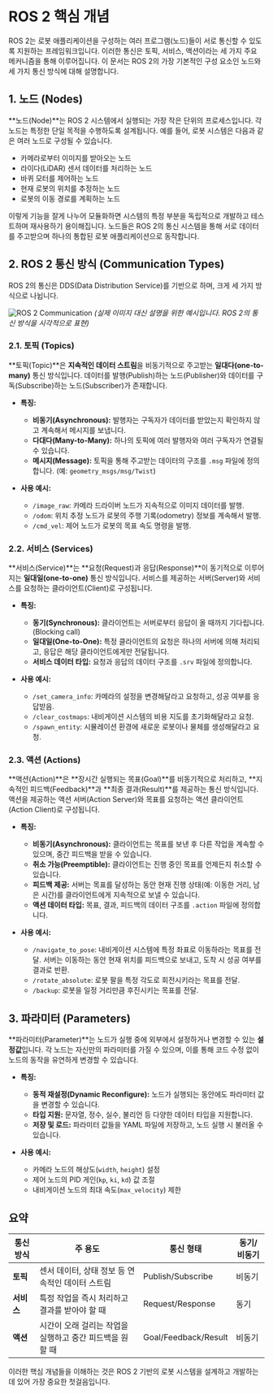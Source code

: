 # ROS 2 핵심 개념

ROS 2는 로봇 애플리케이션을 구성하는 여러 프로그램(노드)들이 서로 통신할 수 있도록 지원하는 프레임워크입니다. 이러한 통신은 토픽, 서비스, 액션이라는 세 가지 주요 메커니즘을 통해 이루어집니다. 이 문서는 ROS 2의 가장 기본적인 구성 요소인 노드와 세 가지 통신 방식에 대해 설명합니다.

## 1. 노드 (Nodes)

**노드(Node)**는 ROS 2 시스템에서 실행되는 가장 작은 단위의 프로세스입니다. 각 노드는 특정한 단일 목적을 수행하도록 설계됩니다. 예를 들어, 로봇 시스템은 다음과 같은 여러 노드로 구성될 수 있습니다.

- 카메라로부터 이미지를 받아오는 노드
- 라이다(LiDAR) 센서 데이터를 처리하는 노드
- 바퀴 모터를 제어하는 노드
- 현재 로봇의 위치를 추정하는 노드
- 로봇의 이동 경로를 계획하는 노드

이렇게 기능을 잘게 나누어 모듈화하면 시스템의 특정 부분을 독립적으로 개발하고 테스트하며 재사용하기 용이해집니다. 노드들은 ROS 2의 통신 시스템을 통해 서로 데이터를 주고받으며 하나의 통합된 로봇 애플리케이션으로 동작합니다.

## 2. ROS 2 통신 방식 (Communication Types)

ROS 2의 통신은 DDS(Data Distribution Service)를 기반으로 하며, 크게 세 가지 방식으로 나뉩니다.

![ROS 2 Communication](https-i-imgur-com-y91234-png)
*(실제 이미지 대신 설명을 위한 예시입니다. ROS 2의 통신 방식을 시각적으로 표현)*

### 2.1. 토픽 (Topics)

**토픽(Topic)**은 **지속적인 데이터 스트림**을 비동기적으로 주고받는 **일대다(one-to-many)** 통신 방식입니다. 데이터를 발행(Publish)하는 노드(Publisher)와 데이터를 구독(Subscribe)하는 노드(Subscriber)가 존재합니다.

- **특징:**
  - **비동기(Asynchronous):** 발행자는 구독자가 데이터를 받았는지 확인하지 않고 계속해서 메시지를 보냅니다.
  - **다대다(Many-to-Many):** 하나의 토픽에 여러 발행자와 여러 구독자가 연결될 수 있습니다.
  - **메시지(Message):** 토픽을 통해 주고받는 데이터의 구조를 `.msg` 파일에 정의합니다. (예: `geometry_msgs/msg/Twist`)

- **사용 예시:**
  - `/image_raw`: 카메라 드라이버 노드가 지속적으로 이미지 데이터를 발행.
  - `/odom`: 위치 추정 노드가 로봇의 주행 기록(odometry) 정보를 계속해서 발행.
  - `/cmd_vel`: 제어 노드가 로봇의 목표 속도 명령을 발행.

### 2.2. 서비스 (Services)

**서비스(Service)**는 **요청(Request)과 응답(Response)**이 동기적으로 이루어지는 **일대일(one-to-one)** 통신 방식입니다. 서비스를 제공하는 서버(Server)와 서비스를 요청하는 클라이언트(Client)로 구성됩니다.

- **특징:**
  - **동기(Synchronous):** 클라이언트는 서버로부터 응답이 올 때까지 기다립니다. (Blocking call)
  - **일대일(One-to-One):** 특정 클라이언트의 요청은 하나의 서버에 의해 처리되고, 응답은 해당 클라이언트에게만 전달됩니다.
  - **서비스 데이터 타입:** 요청과 응답의 데이터 구조를 `.srv` 파일에 정의합니다.

- **사용 예시:**
  - `/set_camera_info`: 카메라의 설정을 변경해달라고 요청하고, 성공 여부를 응답받음.
  - `/clear_costmaps`: 내비게이션 시스템의 비용 지도를 초기화해달라고 요청.
  - `/spawn_entity`: 시뮬레이션 환경에 새로운 로봇이나 물체를 생성해달라고 요청.

### 2.3. 액션 (Actions)

**액션(Action)**은 **장시간 실행되는 목표(Goal)**를 비동기적으로 처리하고, **지속적인 피드백(Feedback)**과 **최종 결과(Result)**를 제공하는 통신 방식입니다. 액션을 제공하는 액션 서버(Action Server)와 목표를 요청하는 액션 클라이언트(Action Client)로 구성됩니다.

- **특징:**
  - **비동기(Asynchronous):** 클라이언트는 목표를 보낸 후 다른 작업을 계속할 수 있으며, 중간 피드백을 받을 수 있습니다.
  - **취소 가능(Preemptible):** 클라이언트는 진행 중인 목표를 언제든지 취소할 수 있습니다.
  - **피드백 제공:** 서버는 목표를 달성하는 동안 현재 진행 상태(예: 이동한 거리, 남은 시간)를 클라이언트에게 지속적으로 보낼 수 있습니다.
  - **액션 데이터 타입:** 목표, 결과, 피드백의 데이터 구조를 `.action` 파일에 정의합니다.

- **사용 예시:**
  - `/navigate_to_pose`: 내비게이션 시스템에 특정 좌표로 이동하라는 목표를 전달. 서버는 이동하는 동안 현재 위치를 피드백으로 보내고, 도착 시 성공 여부를 결과로 반환.
  - `/rotate_absolute`: 로봇 팔을 특정 각도로 회전시키라는 목표를 전달.
  - `/backup`: 로봇을 일정 거리만큼 후진시키는 목표를 전달.

## 3. 파라미터 (Parameters)

**파라미터(Parameter)**는 노드가 실행 중에 외부에서 설정하거나 변경할 수 있는 **설정값**입니다. 각 노드는 자신만의 파라미터를 가질 수 있으며, 이를 통해 코드 수정 없이 노드의 동작을 유연하게 변경할 수 있습니다.

- **특징:**
  - **동적 재설정(Dynamic Reconfigure):** 노드가 실행되는 동안에도 파라미터 값을 변경할 수 있습니다.
  - **타입 지원:** 문자열, 정수, 실수, 불리언 등 다양한 데이터 타입을 지원합니다.
  - **저장 및 로드:** 파라미터 값들을 YAML 파일에 저장하고, 노드 실행 시 불러올 수 있습니다.

- **사용 예시:**
  - 카메라 노드의 해상도(`width`, `height`) 설정
  - 제어 노드의 PID 게인(`kp`, `ki`, `kd`) 값 조절
  - 내비게이션 노드의 최대 속도(`max_velocity`) 제한

## 요약

| 통신 방식 | 주 용도 | 통신 형태 | 동기/비동기 |
| --- | --- | --- | --- |
| **토픽** | 센서 데이터, 상태 정보 등 연속적인 데이터 스트림 | Publish/Subscribe | 비동기 |
| **서비스** | 특정 작업을 즉시 처리하고 결과를 받아야 할 때 | Request/Response | 동기 |
| **액션** | 시간이 오래 걸리는 작업을 실행하고 중간 피드백을 원할 때 | Goal/Feedback/Result | 비동기 |

이러한 핵심 개념들을 이해하는 것은 ROS 2 기반의 로봇 시스템을 설계하고 개발하는 데 있어 가장 중요한 첫걸음입니다.
